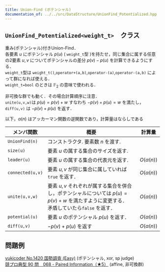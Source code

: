 ```yaml
---
title: Union-Find (ポテンシャル)
documentation_of: ../../src/DataStructure/UnionFind_Potentialized.hpp
---
```

 
## `UnionFind_Potentialized<weight_t>`　クラス
重み(ポテンシャル)付きUnion-Find．\
各要素 $u$ にポテンシャル $p(u)$ ( `weight_t`型 )を持たせ，同じ集合に属する任意の2要素 $u,v$ についてポテンシャルの差分 $p(v)-p(u)$ を計算できるようにする．\
`weight_t`型は `weight_t()`,`operator+(a,b)`,`operator-(a)`,`operator-(a,b)` によって群になれば使える．\
`weight_t=bool` のときは $\mathbb{F}_2$ の意味で使われる．

非可換な群でも動く．その場合計算順序に注意．\
 `unite(u,v,w)`は $p(u) = p(v) + w$ すなわち $-p(v)+p(u)=w$ を満たし，`diff(u,v)` は $-p(v)+p(u)$ を返す．

以下，$\alpha(n)$ はアッカーマン関数の逆関数であり，計算量はならしである 

|メンバ関数|概要|計算量|
|---|---|---|
|`UnionFind(n)`|コンストラクタ. 要素数 $n$ を渡す.||
|`size(u)`|要素 $u$ の属する集合のサイズを返す.||
|`leader(u)`|要素 $u$ の属する集合の代表元を返す.|$O(\alpha(n))$|
|`connected(u,v)`|要素 $u,v$ が同じ集合に属していれば `true` を返す．|$O(\alpha(n))$|
|`unite(u,v,w)`|要素 $u,v$ それぞれが属する集合を併合し，ポテンシャルについては $p(u)=p(v)+w$ を満たすように変更する．<br> 矛盾していたら`false` を返す． |$O(\alpha(n))$|
|`potential(u)`|要素 $u$ のポテンシャル $p(u)$ を返す． |$O(\alpha(n))$|
|`diff(u,v)`| $-p(v)+p(u)$ を返す |$O(\alpha(n))$|

## 問題例
[yukicoder No.1420 国勢調査 (Easy)](https://yukicoder.me/problems/no/1420) (ポテンシャル, xor, sp judge)\
[競プロ典型 90 問　068 - Paired Information（★5）](https://atcoder.jp/contests/typical90/tasks/typical90_bp) (affine, 非可換群)